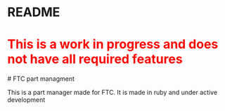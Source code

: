 # README
<h1 style="color: rgb(255 0 0);"> This is a work in progress and does not have all required features </h1>
# FTC part managment

This is a part manager made for FTC. It is made in ruby and under active development
